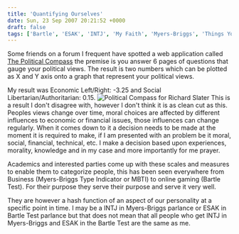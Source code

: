 ```yaml
---
title: 'Quantifying Ourselves'
date: Sun, 23 Sep 2007 20:21:52 +0000
draft: false
tags: ['Bartle', 'ESAK', 'INTJ', 'My Faith', 'Myers-Briggs', 'Things You Find']
---
```


Some friends on a forum I frequent have spotted a web application called [The Political Compass](http://www.politicalcompass.org/) the premise is you answer 6 pages of questions that gauge your political views. The result is two numbers which can be plotted as X and Y axis onto a graph that represent your political views.

My result was Economic Left/Right: -3.25 and Social Libertarian/Authoritarian: 0.15. ![Political Compass for Richard Slater](/img/archive/2007/09/politicalcompassrichardslater.png "Political Compass for Richard Slater") This is a result I don't disagree with, however I don't think it is as clean cut as this. Peoples views change over time, moral choices are affected by different influences to economic or financial issues, those influences can change regularly. When it comes down to it a decision needs to be made at the moment it is required to make, if I am presented with an problem be it moral, social, financial, technical, etc. I make a decision based upon experiences, morality, knowledge and in my case and more importantly for me prayer.

Academics and interested parties come up with these scales and measures to enable them to categorize people, this has been seen everywhere from Business (Myers-Briggs Type Indicator or MBTI) to online gaming (Bartle Test). For their purpose they serve their purpose and serve it very well.

They are however a hash function of an aspect of our personality at a specific point in time. I may be a INTJ in Myers-Briggs parlance or ESAK in Bartle Test parlance but that does not mean that all people who get INTJ in Myers-Briggs and ESAK in the Bartle Test are the same as me.